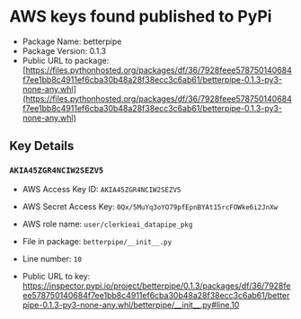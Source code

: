 # AWS keys found published to PyPi

* Package Name: betterpipe
* Package Version: 0.1.3
* Public URL to package: [https://files.pythonhosted.org/packages/df/36/7928feee578750140684f7ee1bb8c4911ef6cba30b48a28f38ecc3c6ab61/betterpipe-0.1.3-py3-none-any.whl](https://files.pythonhosted.org/packages/df/36/7928feee578750140684f7ee1bb8c4911ef6cba30b48a28f38ecc3c6ab61/betterpipe-0.1.3-py3-none-any.whl)

## Key Details

### `AKIA45ZGR4NCIW2SEZV5`

* AWS Access Key ID: `AKIA45ZGR4NCIW2SEZV5`
* AWS Secret Access Key: `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` 
* AWS role name: `user/clerkieai_datapipe_pkg`
* File in package: `betterpipe/__init__.py`
* Line number: `10`

* Public URL to key: https://inspector.pypi.io/project/betterpipe/0.1.3/packages/df/36/7928feee578750140684f7ee1bb8c4911ef6cba30b48a28f38ecc3c6ab61/betterpipe-0.1.3-py3-none-any.whl/betterpipe/__init__.py#line.10


